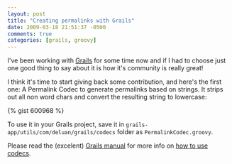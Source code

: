 ```yaml
---
layout: post
title: "Creating permalinks with Grails"
date: 2009-03-18 21:51:37 -0500
comments: true
categories: [grails, groovy]
---
```


I've been working with [Grails](http://grails.org) for some time now and if I had to choose just one good thing
to say about it is how it's community is really great!

I think it's time to start giving back some contribution, and here's the first one: A Permalink Codec to generate
permalinks based on strings. It strips out all non word chars and convert the resulting string to lowercase:
<!-- more -->

{% gist 600968 %}

To use it in your Grails project, save it in `grails-app/utils/com/deluan/grails/codecs` folder as `PermalinkCodec.groovy`.

Please read the (excelent) [Grails manual](http://grails.org/doc/latest) for more info
on [how to use codecs](http://grails.org/doc/latest/guide/single.html#codecs).
